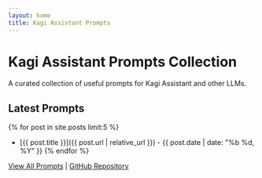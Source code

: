 ```yaml
---
layout: home
title: Kagi Assistant Prompts
---
```


# Kagi Assistant Prompts Collection

A curated collection of useful prompts for Kagi Assistant and other LLMs.

## Latest Prompts

{% for post in site.posts limit:5 %}
- [{{ post.title }}]({{ post.url | relative_url }}) - {{ post.date | date: "%b %d, %Y" }}
{% endfor %}

[View All Prompts](/prompts) | [GitHub Repository](https://github.com/stirlo/prompts)

